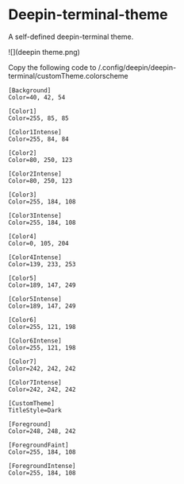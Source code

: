 # Deepin-terminal-theme
A self-defined deepin-terminal theme.

![](deepin theme.png)

Copy the following code to /.config/deepin/deepin-terminal/customTheme.colorscheme
```
[Background]
Color=40, 42, 54

[Color1]
Color=255, 85, 85

[Color1Intense]
Color=255, 84, 84

[Color2]
Color=80, 250, 123

[Color2Intense]
Color=80, 250, 123

[Color3]
Color=255, 184, 108

[Color3Intense]
Color=255, 184, 108

[Color4]
Color=0, 105, 204

[Color4Intense]
Color=139, 233, 253

[Color5]
Color=189, 147, 249

[Color5Intense]
Color=189, 147, 249

[Color6]
Color=255, 121, 198

[Color6Intense]
Color=255, 121, 198

[Color7]
Color=242, 242, 242

[Color7Intense]
Color=242, 242, 242

[CustomTheme]
TitleStyle=Dark

[Foreground]
Color=248, 248, 242

[ForegroundFaint]
Color=255, 184, 108

[ForegroundIntense]
Color=255, 184, 108
```
